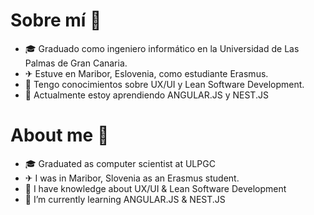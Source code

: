# Sobre mí 👾

- 🎓 Graduado como ingeniero informático en la Universidad de Las Palmas de Gran Canaria.
- ✈  Estuve en Maribor, Eslovenia, como estudiante Erasmus.
- 🧠 Tengo conocimientos sobre UX/UI y Lean Software Development.
- 🌱 Actualmente estoy aprendiendo ANGULAR.JS y NEST.JS


# About me 👾

- 🎓 Graduated as computer scientist at ULPGC
- ✈  I was in Maribor, Slovenia as an Erasmus student.
- 🧠 I have knowledge about UX/UI & Lean Software Development
- 🌱 I’m currently learning ANGULAR.JS & NEST.JS
